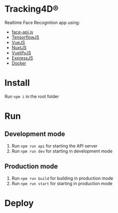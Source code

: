 # Tracking4D®

 Realtime Face Recognition app using:
 - [face-api.js](https://github.com/justadudewhohacks/face-api.js)
 - [TensorflowJS](https://github.com/tensorflow/tfjs)
 - [VueJS](https://github.com/vuejs/vue)
 - [NuxtJS](https://github.com/nuxt/nuxt.js/)
 - [VuetifyJS](https://github.com/vuetifyjs/vuetify)
 - [ExpressJS](https://github.com/expressjs/expressjs.com)
 - [Docker](https://github.com/docker)


# Install
Run `npm i` in the root folder

# Run

## Development mode
1. Run `npm run api` for starting the API server 
2. Run `npm run dev` for starting in development mode

## Production mode
1. Run `npm run build` for building in production mode
2. Run `npm run start` for starting in production mode

# Deploy

